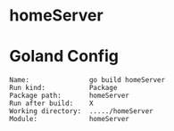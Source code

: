 # homeServer

# Goland Config

```
Name:               go build homeServer
Run kind:           Package
Package path:       homeServer
Run after build:    X
Working directory:  ...../homeServer
Module:             homeServer
```